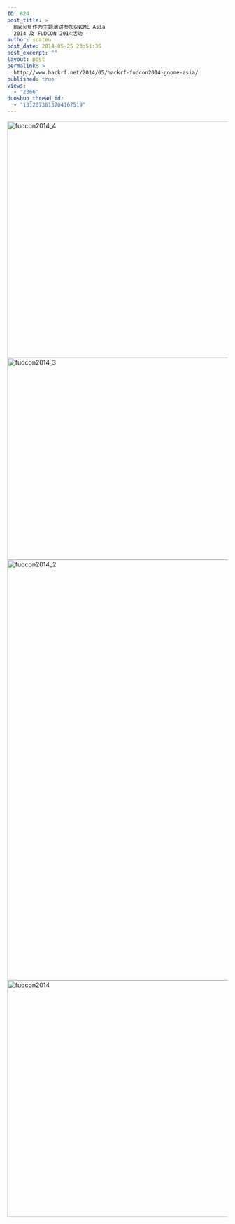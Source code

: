 ```yaml
---
ID: 824
post_title: >
  HackRF作为主题演讲参加GNOME Asia
  2014 及 FUDCON 2014活动
author: scateu
post_date: 2014-05-25 23:51:36
post_excerpt: ""
layout: post
permalink: >
  http://www.hackrf.net/2014/05/hackrf-fudcon2014-gnome-asia/
published: true
views:
  - "2366"
duoshuo_thread_id:
  - "1312073613704167519"
---
```

<a href="http://www.hackrf.net/wp-content/uploads/2014/05/fudcon2014_4.jpg"><img class="alignnone size-full wp-image-825" src="http://www.hackrf.net/wp-content/uploads/2014/05/fudcon2014_4.jpg" alt="fudcon2014_4" width="720" height="540" /></a> <a href="http://www.hackrf.net/wp-content/uploads/2014/05/fudcon2014_3.jpg"><img class="alignnone size-full wp-image-826" src="http://www.hackrf.net/wp-content/uploads/2014/05/fudcon2014_3.jpg" alt="fudcon2014_3" width="720" height="461" /></a> <a href="http://www.hackrf.net/wp-content/uploads/2014/05/fudcon2014_2.jpg"><img class="alignnone size-full wp-image-827" src="http://www.hackrf.net/wp-content/uploads/2014/05/fudcon2014_2.jpg" alt="fudcon2014_2" width="720" height="960" /></a> <a href="http://www.hackrf.net/wp-content/uploads/2014/05/fudcon2014.jpg"><img class="alignnone size-full wp-image-828" src="http://www.hackrf.net/wp-content/uploads/2014/05/fudcon2014.jpg" alt="fudcon2014" width="720" height="540" /></a>